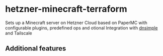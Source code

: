 # hetzner-minecraft-terraform

Sets up a Minecraft server on Hetzner Cloud based on PaperMC with
configurable plugins, predefined ops and otional Integration with
[dnsimple](https://dnsimple.com) and Tailscale

## Additional features
